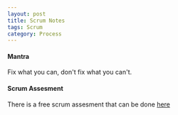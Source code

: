 ```yaml
---
layout: post
title: Scrum Notes
tags: Scrum
category: Process
---
```


#### Mantra ####

Fix what you can, don't fix what you can't.  

#### Scrum Assesment ####

There is a free scrum assesment that can be done [here](https://www.scrum.org/Assessments/Open-Assessments/Scrum-Open-Assessment)
